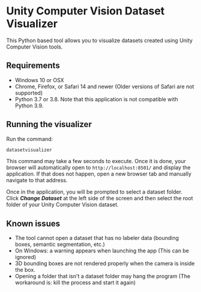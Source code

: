 # Unity Computer Vision Dataset Visualizer

This Python based tool allows you to visualize datasets created using Unity Computer Vision tools.

## Requirements

* Windows 10 or OSX
* Chrome, Firefox, or Safari 14 and newer (Older versions of Safari are not supported)
* Python 3.7 or 3.8. Note that this application is not compatible with Python 3.9.

## Running the visualizer

Run the command:

```bash
datasetvisualizer
```

This command may take a few seconds to execute. Once it is done, your browser will automatically open to `http://localhost:8501/` and display the application. If that does not happen, open a new browser tab and manually navigate to that address.

Once in the application, you will be prompted to select a dataset folder. Click ***Change Dataset*** at the left side of the screen and then select the root folder of your Unity Computer Vision dataset.

## Known issues

* The tool cannot open a dataset that has no labeler data (bounding boxes, semantic segmentation, etc.)
* On Windows: a warning appears when launching the app (This can be ignored)
* 3D bounding boxes are not rendered properly when the camera is inside the box.
* Opening a folder that isn't a dataset folder may hang the program (The workaround is: kill the process and start it again)
